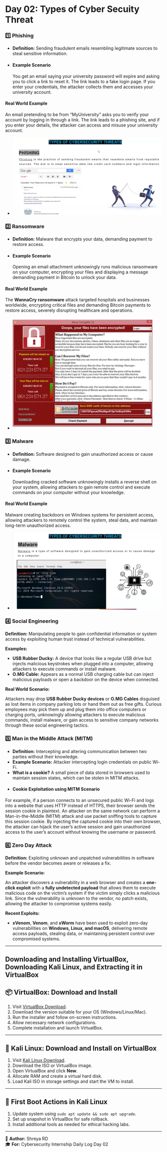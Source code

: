 # Day 02: Types of Cyber Secuity Threat


### 1️⃣ Phishing
- **Definition:** Sending fraudulent emails resembling legitimate sources to steal sensitive information.
- #### Example Scenario

   You get an email saying your university password will expire and asking you to click a link to reset it. The link leads to a fake login page. If      you enter your credentials, the attacker collects them and accesses your university account.

#### Real World Example

   An email pretending to be from “MyUniversity” asks you to verify your account by logging in through a link. The link leads to a phishing site, and    if you enter your details, the attacker can access and misuse your university account.

- ![Phishing Example](../images/phishing.png)

### 2️⃣ Ransomware
- **Definition:** Malware that encrypts your data, demanding payment to restore access.
- #### Example Scenario

  Opening an email attachment unknowingly runs malicious ransomware on your computer, encrypting your files and displaying a message demanding          payment in Bitcoin to unlock your data.

#### Real World Example

The **WannaCry ransomware** attack targeted hospitals and businesses worldwide, encrypting critical files and demanding Bitcoin payments to restore access, severely disrupting healthcare and operations.

- ![Ransomware Example](../images/ransomware.png)

### 3️⃣ Malware
- **Definition:** Software designed to gain unauthorized access or cause damage.
- #### Example Scenario

  Downloading cracked software unknowingly installs a reverse shell on your system, allowing attackers to gain remote control and execute commands     on your computer without your knowledge.

#### Real World Example

Malware creating backdoors on Windows systems for persistent access, allowing attackers to remotely control the system, steal data, and maintain long-term unauthorized access.


- ![Malware Example](../images/malware.png)

### 4️⃣ Social Engineering

**Definition:** Manipulating people to gain confidential information or system access by exploiting human trust instead of technical vulnerabilities.

**Examples:**

- **USB Rubber Ducky:** A device that looks like a regular USB drive but injects malicious keystrokes when plugged into a computer, allowing attackers to execute commands or install malware.
- **O.MG Cable:** Appears as a normal USB charging cable but can inject malicious payloads or open a backdoor on the device when connected.

**Real World Scenario:**

Attackers may drop **USB Rubber Ducky devices** or **O.MG Cables** disguised as lost items in company parking lots or hand them out as free gifts. Curious employees may pick them up and plug them into office computers or charging ports, unknowingly allowing attackers to execute malicious commands, install malware, or gain access to sensitive company networks through these social engineering tactics.


### 5️⃣ Man in the Middle Attack (MITM)
- **Definition:** Intercepting and altering communication between two parties without their knowledge.
- **Example Scenario:** Attacker intercepting login credentials on public Wi-Fi.
- **What is a cookie?** A small piece of data stored in browsers used to maintain session states, which can be stolen in MITM attacks.
- #### Cookie Exploitation using MITM Scenario

For example, if a person connects to an unsecured public Wi-Fi and logs into a website that uses HTTP instead of HTTPS, their browser sends the session cookie in plaintext. An attacker on the same network can perform a Man-in-the-Middle (MITM) attack and use packet sniffing tools to capture this session cookie. By injecting the captured cookie into their own browser, the attacker can hijack the user’s active session and gain unauthorized access to the user’s account without knowing the username or password.



### 6️⃣ Zero Day Attack


**Definition:** Exploiting unknown and unpatched vulnerabilities in software before the vendor becomes aware or releases a fix.

**Example Scenario:**

An attacker discovers a vulnerability in a web browser and creates a **one-click exploit** with a **fully undetected payload** that allows them to execute malicious code on the victim’s system if the victim simply clicks a malicious link. Since the vulnerability is unknown to the vendor, no patch exists, allowing the attacker to compromise systems easily.

**Recent Exploits:**

- **xVenom**, **Venom**, and **xWorm** have been used to exploit zero-day vulnerabilities on **Windows, Linux, and macOS**, delivering remote access payloads, stealing data, or maintaining persistent control over compromised systems.


---
## Downloading and Installing VirtualBox, Downloading Kali Linux, and Extracting it in VirtualBox

## 📦 VirtualBox: Download and Install 
1. Visit [VirtualBox Download](https://www.virtualbox.org/wiki/Downloads).
2. Download the version suitable for your OS (Windows/Linux/Mac).
3. Run the installer and follow on-screen instructions.
4. Allow necessary network configurations.
5. Complete installation and launch VirtualBox.

---

## 🐉 Kali Linux: Download and Install on VirtualBox 
1. Visit [Kali Linux Download](https://www.kali.org/get-kali/).
2. Download the ISO or VirtualBox image.
3. Open VirtualBox and click **New**.
4. Allocate RAM and create a virtual hard disk.
5. Load Kali ISO in storage settings and start the VM to install.

---

## 🔧 First Boot Actions in Kali Linux
1. Update system using `sudo apt update && sudo apt upgrade`.
2. Set up snapshot in VirtualBox for safe rollback.
3. Install additional tools as needed for ethical hacking labs.

---

🪪 **Author:** Shreya RD  
🎓 **For:** Cybersecurity Internship Daily Log Day 02

